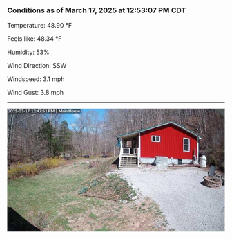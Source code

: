 ### Conditions as of March 17, 2025 at 12:53:07 PM CDT 

Temperature: 48.90 &deg;F

Feels like: 48.34 &deg;F

Humidity: 53%

Wind Direction: SSW

Windspeed: 3.1 mph

Wind Gust: 3.8 mph

---

<img src="./images/latest.jpeg"/>

